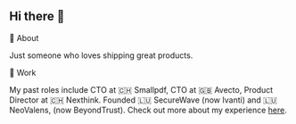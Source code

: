 ## Hi there 👋

🤖 About

Just someone who loves shipping great products.


💼 Work

My past roles include CTO at 🇨🇭 Smallpdf, CTO at 🇬🇧 Avecto, Product Director at 🇨🇭 Nexthink. Founded 🇱🇺 SecureWave (now Ivanti) and 🇱🇺 NeoValens, (now BeyondTrust). Check out more about my experience [here](./work.md).
